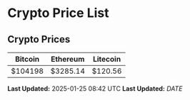 # Crypto Price List

## Crypto Prices
| Bitcoin | Ethereum | Litecoin |
| ------- | -------- | -------- |
| $104198 | $3285.14 | $120.56 |
**Last Updated:** 2025-01-25 08:42 UTC
**Last Updated:** $DATE$
